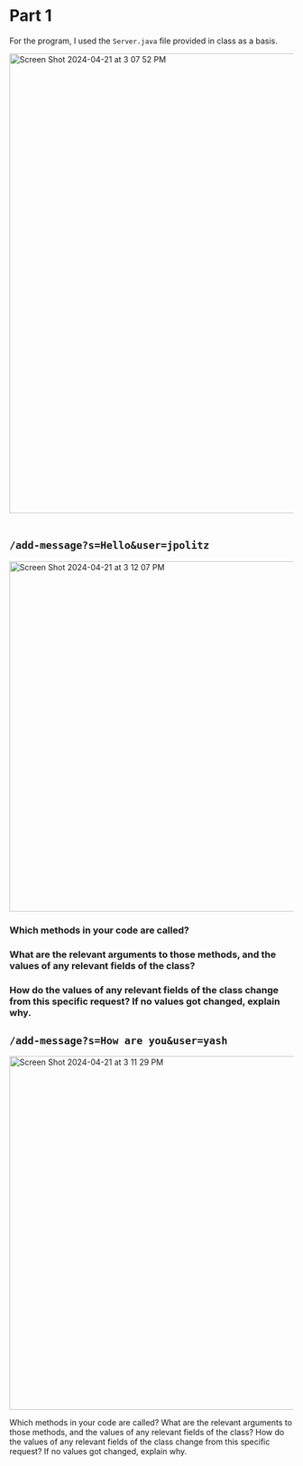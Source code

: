 # Part 1

For the program, I used the `Server.java` file provided in class as a basis.

<img width="814" alt="Screen Shot 2024-04-21 at 3 07 52 PM" src="https://github.com/Aress77/cse15l-lab-reports/assets/122946762/be3a0415-761c-42dd-a278-5d74bb818e81">
<br/><br/> 

## `/add-message?s=Hello&user=jpolitz`
<img width="620" alt="Screen Shot 2024-04-21 at 3 12 07 PM" src="https://github.com/Aress77/cse15l-lab-reports/assets/122946762/ab3fe42b-0564-47dd-b2b2-21df93ac2c4d">

### Which methods in your code are called?

### What are the relevant arguments to those methods, and the values of any relevant fields of the class?

### How do the values of any relevant fields of the class change from this specific request? If no values got changed, explain why.


## `/add-message?s=How are you&user=yash`
<img width="626" alt="Screen Shot 2024-04-21 at 3 11 29 PM" src="https://github.com/Aress77/cse15l-lab-reports/assets/122946762/c821fb2c-375c-426d-a685-28e067e7ad8e">

Which methods in your code are called?
What are the relevant arguments to those methods, and the values of any relevant fields of the class?
How do the values of any relevant fields of the class change from this specific request? If no values got changed, explain why.
